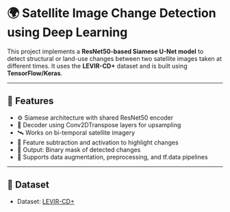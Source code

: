 # 🌍 Satellite Image Change Detection using Deep Learning

This project implements a **ResNet50-based Siamese U-Net model** to detect structural or land-use changes between two satellite images taken at different times. It uses the **LEVIR-CD+** dataset and is built using **TensorFlow/Keras**.

---

## 📌 Features

- ⚙️ Siamese architecture with shared ResNet50 encoder
- 🧠 Decoder using Conv2DTranspose layers for upsampling
- 🛰️ Works on bi-temporal satellite imagery
- 🔄 Feature subtraction and activation to highlight changes
- 🎯 Output: Binary mask of detected changes
- 🚀 Supports data augmentation, preprocessing, and tf.data pipelines

---

## 📁 Dataset

- Dataset: [LEVIR-CD+](https://www.kaggle.com/datasets/mdrifaturrahman33/levir-cd)
